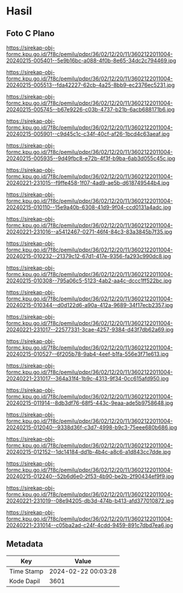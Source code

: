 # Hasil

## Foto C Plano

https://sirekap-obj-formc.kpu.go.id/7f8c/pemilu/pdpr/36/02/12/20/11/3602122011004-20240215-005401--5e9b16bc-a088-4f0b-8e65-34dc2c794469.jpg

https://sirekap-obj-formc.kpu.go.id/7f8c/pemilu/pdpr/36/02/12/20/11/3602122011004-20240215-005513--fda42227-62cb-4a25-8bb9-ec2376ec5231.jpg

https://sirekap-obj-formc.kpu.go.id/7f8c/pemilu/pdpr/36/02/12/20/11/3602122011004-20240215-005745--b67e9226-c03b-4737-b21b-6acb688171b6.jpg

https://sirekap-obj-formc.kpu.go.id/7f8c/pemilu/pdpr/36/02/12/20/11/3602122011004-20240215-005901--c9d45c1c-c34f-40cf-af26-1bcd4c63aeaf.jpg

https://sirekap-obj-formc.kpu.go.id/7f8c/pemilu/pdpr/36/02/12/20/11/3602122011004-20240215-005935--9d49fbc8-e72b-4f3f-b9ba-6ab3d055c45c.jpg

https://sirekap-obj-formc.kpu.go.id/7f8c/pemilu/pdpr/36/02/12/20/11/3602122011004-20240221-231015--f9ffe458-1f07-4ad9-ae5b-d618749544b4.jpg

https://sirekap-obj-formc.kpu.go.id/7f8c/pemilu/pdpr/36/02/12/20/11/3602122011004-20240215-010110--15e9a40b-6308-41d9-9f04-ccd0131a4adc.jpg

https://sirekap-obj-formc.kpu.go.id/7f8c/pemilu/pdpr/36/02/12/20/11/3602122011004-20240221-231016--a5412467-0271-46f4-84c3-83a3845b7f35.jpg

https://sirekap-obj-formc.kpu.go.id/7f8c/pemilu/pdpr/36/02/12/20/11/3602122011004-20240215-010232--21379c12-67d1-417e-9356-fa293c990dc8.jpg

https://sirekap-obj-formc.kpu.go.id/7f8c/pemilu/pdpr/36/02/12/20/11/3602122011004-20240215-010308--795a06c5-5123-4ab2-aa4c-dccc1ff522bc.jpg

https://sirekap-obj-formc.kpu.go.id/7f8c/pemilu/pdpr/36/02/12/20/11/3602122011004-20240215-010344--d0d122d6-a90a-412a-9689-34f17ecb2357.jpg

https://sirekap-obj-formc.kpu.go.id/7f8c/pemilu/pdpr/36/02/12/20/11/3602122011004-20240221-231017--22577331-3cae-4257-9384-d43f7db62a69.jpg

https://sirekap-obj-formc.kpu.go.id/7f8c/pemilu/pdpr/36/02/12/20/11/3602122011004-20240215-010527--6f205b78-9ab4-4eef-b1fa-556e3f71e613.jpg

https://sirekap-obj-formc.kpu.go.id/7f8c/pemilu/pdpr/36/02/12/20/11/3602122011004-20240221-231017--364a31f4-1b9c-4313-9f34-0cc615afd950.jpg

https://sirekap-obj-formc.kpu.go.id/7f8c/pemilu/pdpr/36/02/12/20/11/3602122011004-20240215-011914--8db3df76-68f5-443c-9eaa-ade5b9758648.jpg

https://sirekap-obj-formc.kpu.go.id/7f8c/pemilu/pdpr/36/02/12/20/11/3602122011004-20240215-012040--9338d36f-c3d7-4998-b9c3-75eee680b686.jpg

https://sirekap-obj-formc.kpu.go.id/7f8c/pemilu/pdpr/36/02/12/20/11/3602122011004-20240215-012152--1dc14184-dd1b-4b4c-a8c6-a1d843cc7dde.jpg

https://sirekap-obj-formc.kpu.go.id/7f8c/pemilu/pdpr/36/02/12/20/11/3602122011004-20240215-012240--52b6d6e0-2f53-4b90-be2b-2f90434ef9f9.jpg

https://sirekap-obj-formc.kpu.go.id/7f8c/pemilu/pdpr/36/02/12/20/11/3602122011004-20240221-231019--08e94205-db3d-474b-b413-afd377010872.jpg

https://sirekap-obj-formc.kpu.go.id/7f8c/pemilu/pdpr/36/02/12/20/11/3602122011004-20240221-231014--c05ba2ad-c24f-4cdd-9459-891c7dbd7ea6.jpg


## Metadata

| Key        | Value               |
| ---------- | ------------------- |
| Time Stamp | 2024-02-22 00:03:28 |
| Kode Dapil | 3601                |



